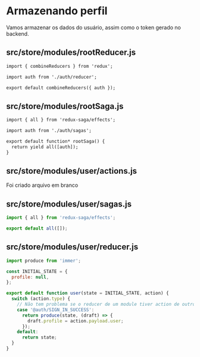 # Armazenando perfil

Vamos armazenar os dados do usuário, assim como o token gerado no backend.

## src/store/modules/rootReducer.js

```diff
import { combineReducers } from 'redux';

import auth from './auth/reducer';

export default combineReducers({ auth });
```

## src/store/modules/rootSaga.js

```diff
import { all } from 'redux-saga/effects';

import auth from './auth/sagas';

export default function* rootSaga() {
  return yield all([auth]);
}
```

## src/store/modules/user/actions.js

Foi criado arquivo em branco

## src/store/modules/user/sagas.js

```javascript
import { all } from 'redux-saga/effects';

export default all([]);
```

## src/store/modules/user/reducer.js

```javascript
import produce from 'immer';

const INITIAL_STATE = {
  profile: null,
};

export default function user(state = INITIAL_STATE, action) {
  switch (action.type) {
    // Não tem problema se o reducer de um module tiver action de outro module
    case '@auth/SIGN_IN_SUCCESS':
      return produce(state, (draft) => {
        draft.profile = action.payload.user;
      });
    default:
      return state;
  }
}
```

